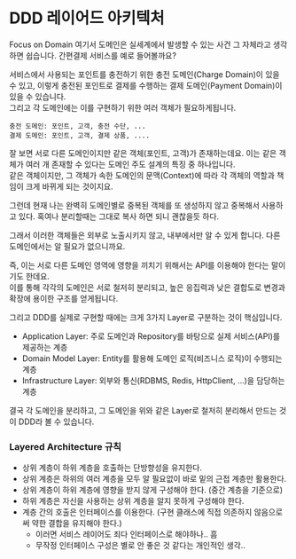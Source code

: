 # DDD 레이어드 아키텍처

Focus on Domain
여기서 도메인은 실세계에서 발생할 수 있는 사건 그 자체라고 생각하면 쉽습니다. 간편결제 서비스를 예로 들어볼까요?

서비스에서 사용되는 포인트를 충전하기 위한 충전 도메인(Charge Domain)이 있을 수 있고, 이렇게 충전된 포인트로 결제를 수행하는 결제 도메인(Payment Domain)이 있을 수 있습니다.  
그리고 각 도메인에는 이를 구현하기 위한 여러 객체가 필요하게됩니다.
~~~
충전 도메인: 포인트, 고객, 충전 수단, ...
결제 도메인: 포인트, 고객, 결제 상품, ....
~~~
잘 보면 서로 다른 도메인이지만 같은 객체(포인트, 고객)가 존재하는데요. 이는 같은 객체가 여러 개 존재할 수 있다는 도메인 주도 설계의 특징 중 하나입니다.   
같은 객체이지만, 그 객체가 속한 도메인의 문맥(Context)에 따라 각 객체의 역할과 책임이 크게 바뀌게 되는 것이지요.  

그런데 현재 나는 완벽히 도메인별로 중복된 객체를 또 생성하지 않고 중복해서 사용하고 있다.
혹여나 분리할때는 그대로 복사 하면 되니 괜찮을듯 하다.

그래서 이러한 객체들은 외부로 노출시키지 않고, 내부에서만 알 수 있게 합니다. 다른 도메인에서는 알 필요가 없으니까요.  

즉, 이는 서로 다른 도메인 영역에 영향을 끼치기 위해서는 API를 이용해야 한다는 말이기도 한데요.   
이를 통해 각각의 도메인은 서로 철저히 분리되고, 높은 응집력과 낮은 결합도로 변경과 확장에 용이한 구조를 얻게됩니다.

그리고 DDD를 실제로 구현할 때에는 크게 3가지 Layer로 구분하는 것이 핵심입니다.

- Application Layer: 주로 도메인과 Repository를 바탕으로 실제 서비스(API)를 제공하는 계층
- Domain Model Layer: Entity를 활용해 도메인 로직(비즈니스 로직)이 수행되는 계층
- Infrastructure Layer: 외부와 통신(RDBMS, Redis, HttpClient, ...)을 담당하는 계층

결국 각 도메인을 분리하고, 그 도메인을 위와 같은 Layer로 철저히 분리해서 만드는 것이 DDD라 볼 수 있습니다.

### Layered Architecture 규칙
- 상위 계층이 하위 계층을 호출하는 단방향성을 유지한다.
- 상위 계층은 하위의 여러 계층을 모두 알 필요없이 바로 밑의 근접 계층만 활용한다.
- 상위 계층이 하위 계층에 영향을 받지 않게 구성해야 한다. (중간 계층을 기준으로)
- 하위 계층은 자신을 사용하는 상위 계층을 알지 못하게 구성해야 한다.
- 계층 간의 호출은 인터페이스를 이용한다. (구현 클래스에 직접 의존하지 않음으로써 약한 결합을 유지해야 한다.)
  - 이러면 서비스 레이어도 죄다 인터페이스로 해야하나.. 흠
  - 무작정 인터페이스 구성은 별로 안 좋은 것 같다는 개인적인 생각..